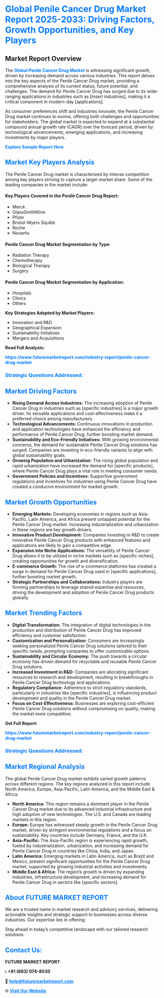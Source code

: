 <h1 style="color: #007BFF;">Global Penile Cancer Drug Market Report 2025-2033: Driving Factors, Growth Opportunities, and Key Players</h1>

<section id="overview">
<h2>Market Report Overview</h2>
<p>The <a href="https://www.futuremarketreport.com/industry-report/penile-cancer-drug-market" style="color: #007BFF; text-decoration: none;"><strong>Global Penile Cancer Drug Market</strong></a> is witnessing significant growth, driven by increasing demand across various industries. This report delves into the key aspects of the Penile Cancer Drug market, providing a comprehensive analysis of its current status, future potential, and challenges. The demand for Penile Cancer Drug has surged due to its wide-ranging applications in industries such as [insert industries], making it a critical component in modern-day [applications].</p>
<p>As consumer preferences shift and industries innovate, the Penile Cancer Drug market continues to evolve, offering both challenges and opportunities for stakeholders. The global market is expected to expand at a substantial compound annual growth rate (CAGR) over the forecast period, driven by technological advancements, emerging applications, and increasing investments by major players.</p>
</section>

<section id="overview">
<p><a href="https://www.futuremarketreport.com/request-sample/reportId=108475" style="color: #007BFF; text-decoration: none;"><strong>Explore Sample Report Here</strong></a></p>
</section>

<section id="key-players">
<h2 style="color: #007BFF;">Market Key Players Analysis</h2>
<p>The Penile Cancer Drug market is characterized by intense competition among key players striving to capture a larger market share. Some of the leading companies in the market include:</p>
<h4>Key Players Covered in the Penile Cancer Drug Report:</h4>
<ul><li>Merck</li><li>GlaxoSmithKline</li><li>Pfizer</li><li>Bristol-Myers Squibb</li><li>Roche</li><li>Novartis</li></ul>
<h4>Penile Cancer Drug Market Segmentation by Type:</h4>
<ul><li>Radiation Therapy</li><li>Chemotherapy</li><li>Biological Therapy</li><li>Surgery</li></ul>

<h4>Penile Cancer Drug Market Segmentation by Application:</h4>
<ul><li>Hospitals</li><li>Clinics</li><li>Others</li></ul>
<p><strong>Key Strategies Adopted by Market Players:</strong></p>
<ul>
<li>Innovation and R&D</li>
<li>Geographical Expansion</li>
<li>Sustainability Initiatives</li>
<li>Mergers and Acquisitions</li>
</ul>
</section>

<section>
<p><strong>Read Full Analysis: </strong></p><a href="https://www.futuremarketreport.com/industry-report/penile-cancer-drug-market" style="color: #007BFF; text-decoration: none;"><strong>https://www.futuremarketreport.com/industry-report/penile-cancer-drug-market</strong></a>
<h3 style="color: #007BFF;">Strategic Questions Addressed:</h3>
</section>

<section id="driving-factors">
<h2 style="color: #007BFF;">Market Driving Factors</h2>
<ul>
<li><strong>Rising Demand Across Industries:</strong> The increasing adoption of Penile Cancer Drug in industries such as [specific industries] is a major growth driver. Its versatile applications and cost-effectiveness make it a preferred choice among manufacturers.</li>
<li><strong>Technological Advancements:</strong> Continuous innovations in production and application technologies have enhanced the efficiency and performance of Penile Cancer Drug, further boosting market demand.</li>
<li><strong>Sustainability and Eco-Friendly Initiatives:</strong> With growing environmental concerns, the demand for sustainable Penile Cancer Drug solutions has surged. Companies are investing in eco-friendly variants to align with global sustainability goals.</li>
<li><strong>Growing Population and Urbanization:</strong> The rising global population and rapid urbanization have increased the demand for [specific products], where Penile Cancer Drug plays a vital role in meeting consumer needs.</li>
<li><strong>Government Policies and Incentives:</strong> Supportive government regulations and incentives for industries using Penile Cancer Drug have created a conducive environment for market growth.</li>
</ul>
</section>

<section id="growth-opportunities">
<h2 style="color: #007BFF;">Market Growth Opportunities</h2>
<ul>
<li><strong>Emerging Markets:</strong> Developing economies in regions such as Asia-Pacific, Latin America, and Africa present untapped potential for the Penile Cancer Drug market. Increasing industrialization and urbanization in these regions are key growth drivers.</li>
<li><strong>Innovative Product Development:</strong> Companies investing in R&D to create innovative Penile Cancer Drug products with enhanced features and applications are likely to gain a competitive edge.</li>
<li><strong>Expansion into Niche Applications:</strong> The versatility of Penile Cancer Drug allows it to be utilized in niche markets such as [specific niches], creating opportunities for growth and diversification.</li>
<li><strong>E-commerce Growth:</strong> The rise of e-commerce platforms has created a surge in demand for Penile Cancer Drug used in [specific applications], further boosting market growth.</li>
<li><strong>Strategic Partnerships and Collaborations:</strong> Industry players are forming partnerships to leverage shared expertise and resources, driving the development and adoption of Penile Cancer Drug products globally.</li>
</ul>
</section>

<section id="trending-factors">
<h2 style="color: #007BFF;">Market Trending Factors</h2>
<ul>
<li><strong>Digital Transformation:</strong> The integration of digital technologies in the production and distribution of Penile Cancer Drug has improved efficiency and customer satisfaction.</li>
<li><strong>Customization and Personalization:</strong> Consumers are increasingly seeking personalized Penile Cancer Drug solutions tailored to their specific needs, prompting companies to offer customizable options.</li>
<li><strong>Sustainability and Circular Economy:</strong> The push towards a circular economy has driven demand for recyclable and reusable Penile Cancer Drug solutions.</li>
<li><strong>Increased Investment in R&D:</strong> Companies are allocating significant resources to research and development, resulting in breakthroughs in Penile Cancer Drug technology and applications.</li>
<li><strong>Regulatory Compliance:</strong> Adherence to strict regulatory standards, particularly in industries like [specific industries], is influencing product development and quality in the Penile Cancer Drug market.</li>
<li><strong>Focus on Cost-Effectiveness:</strong> Businesses are exploring cost-efficient Penile Cancer Drug solutions without compromising on quality, making the market more competitive.</li>
</ul>
</section>

<section>
<p><strong>Get Full Report: </strong></p><a href="https://www.futuremarketreport.com/industry-report/penile-cancer-drug-market" style="color: #007BFF; text-decoration: none;"><strong>https://www.futuremarketreport.com/industry-report/penile-cancer-drug-market</strong></a>
<h3 style="color: #007BFF;">Strategic Questions Addressed:</h3>
</section>


<section id="regional-analysis">
<h2 style="color: #007BFF;">Market Regional Analysis</h2>
<p>The global Penile Cancer Drug market exhibits varied growth patterns across different regions. The key regions analyzed in this report include North America, Europe, Asia-Pacific, Latin America, and the Middle East & Africa:</p>
<ul>
<li><strong>North America:</strong> This region remains a dominant player in the Penile Cancer Drug market due to its advanced industrial infrastructure and high adoption of new technologies. The U.S. and Canada are leading markets in this region.</li>
<li><strong>Europe:</strong> Europe has witnessed steady growth in the Penile Cancer Drug market, driven by stringent environmental regulations and a focus on sustainability. Key countries include Germany, France, and the U.K.</li>
<li><strong>Asia-Pacific:</strong> The Asia-Pacific region is experiencing rapid growth, fueled by industrialization, urbanization, and increasing demand for Penile Cancer Drug in countries like China, India, and Japan.</li>
<li><strong>Latin America:</strong> Emerging markets in Latin America, such as Brazil and Mexico, present significant opportunities for the Penile Cancer Drug market, supported by growing industrial activities and investments.</li>
<li><strong>Middle East & Africa:</strong> The region’s growth is driven by expanding industries, infrastructure development, and increasing demand for Penile Cancer Drug in sectors like [specific sectors].</li>
</ul>
</section>

<footer>
<h2 style="color: #007BFF;">About FUTURE MARKET REPORT</h2>
<p>We are a trusted name in market research and advisory services, delivering actionable insights and strategic support to businesses across diverse industries. Our expertise lies in offering:</p>

<p>Stay ahead in today’s competitive landscape with our tailored research solutions.</p>

<h2 style="color: #007BFF;">Contact Us:</h2>
<p><strong>FUTURE MARKET REPORT</strong></p>
<p>📞 <strong>+91 (883) 074-8030</strong></p>
<p>📧 <strong><a href="mailto:help@futuremarketreport.com" style="color: #007BFF;">help@futuremarketreport.com</a></strong></p>
<p>🌐 <strong><a href="https://www.futuremarketreport.com/" style="color: #007BFF;">Visit Our Website</a></strong></p>
</footer>